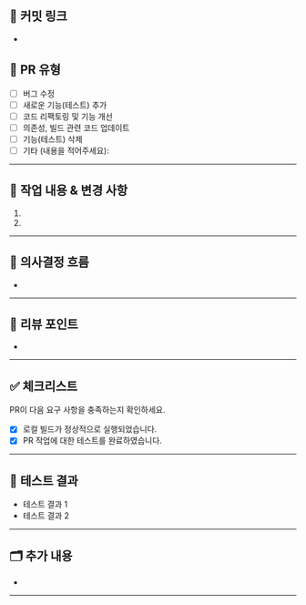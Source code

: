 ## 🔗 커밋 링크
<!-- 커밋 이름: 커밋 링크 형식으로 작성  -->
- 

## 📌 PR 유형
<!-- 어떠한 변경 사항이 있는지 [x]로 체크 -->
- [ ] 버그 수정
- [ ] 새로운 기능(테스트) 추가
- [ ] 코드 리팩토링 및 기능 개선
- [ ] 의존성, 빌드 관련 코드 업데이트
- [ ] 기능(테스트) 삭제
- [ ] 기타 (내용을 적어주세요):
---

## 🧩 작업 내용 & 변경 사항 
<!-- 코드의 흐름을 파악할 수 있도록 작업 내용을 구체적으로 정리 -->  
1. 
2. 
---


## 🧭 의사결정 흐름
<!-- 구현된 코드의 근거나 배경에 대해 설명 -->
-  
---

## 🔎 리뷰 포인트
<!-- 명확한 리뷰 포인트나, 리뷰 받고 싶은 코드를 참조하면 좋음 -->
<!-- 잘 구현한 부분이나, 구현하기 어려웠던 부분에 대하여 설명하면 좋음 -->
- 
---

## ✅ 체크리스트  
<!-- 작업 완료 여부를 확인할 수 있도록 [x]로 체크 -->
PR이 다음 요구 사항을 충족하는지 확인하세요.
- [x] 로컬 빌드가 정상적으로 실행되었습니다.
- [x] PR 작업에 대한 테스트를 완료하였습니다.
---

## 🔄 테스트 결과  
<!-- 테스트를 수행했는지, 정상 동작하는지 확인한 내용을 작성해 주세요. --> 
- 테스트 결과 1  
- 테스트 결과 2  
---

## 🗂 추가 내용
<!-- (optional) 공유하고 싶은 이슈나, 코드가 가진 문제(한계)를 적는다 -->
- 
---


<!-- ## 📝 이번주 KPT 회고  

### 유지해야 할 좋은 점 - Keep  
- 좋은 점 1  
- 좋은 점 2  

### 개선이 필요한 점 - Problem  
- 문제점 1  
- 문제점 2  

### 새롭게 시도할 점 - Try
- 시도할 점 1  
- 시도할 점 2   -->
